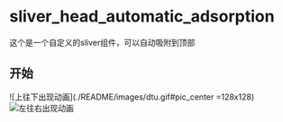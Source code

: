 # sliver_head_automatic_adsorption

这个是一个自定义的sliver组件，可以自动吸附到顶部

## 开始
 
![上往下出现动画](./README/images/dtu.gif#pic_center =128x128) 
![左往右出现动画](./README/images/ltr.gif) 